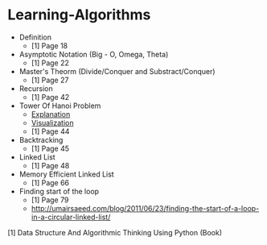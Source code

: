 # Learning-Algorithms

* Definition
  * [1] Page 18
* Asymptotic Notation (Big - O, Omega, Theta)
  * [1] Page 22
* Master's Theorm (Divide/Conquer and Substract/Conquer)
  * [1] Page 27
* Recursion
  * [1] Page 42
* Tower Of Hanoi Problem
  * [Explanation](http://interactivepython.org/runestone/static/pythonds/Recursion/TowerofHanoi.html)
  * [Visualization](http://www.algomation.com/algorithm/towers-hanoi-recursive-visualization)
  * [1] Page 44
* Backtracking
  * [1] Page 45
* Linked List
  * [1] Page 48 
* Memory Efficient Linked List
  * [1] Page 66
* Finding start of the loop
  * [1] Page 79
  * http://umairsaeed.com/blog/2011/06/23/finding-the-start-of-a-loop-in-a-circular-linked-list/
  
  
[1] Data Structure And Algorithmic Thinking Using Python (Book)

